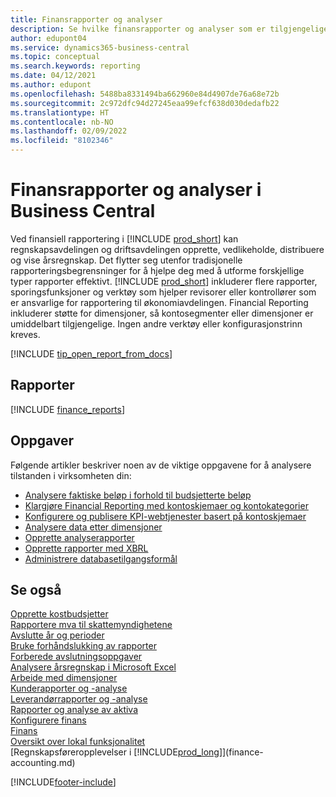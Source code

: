 ```yaml
---
title: Finansrapporter og analyser
description: Se hvilke finansrapporter og analyser som er tilgjengelige i standardversjonen av Business Central, slik at du kan holde oversikt over virksomheten.
author: edupont04
ms.service: dynamics365-business-central
ms.topic: conceptual
ms.search.keywords: reporting
ms.date: 04/12/2021
ms.author: edupont
ms.openlocfilehash: 5488ba8331494ba662960e84d4907de76a68e72b
ms.sourcegitcommit: 2c972dfc94d27245eaa99efcf638d030dedafb22
ms.translationtype: HT
ms.contentlocale: nb-NO
ms.lasthandoff: 02/09/2022
ms.locfileid: "8102346"
---
```

# <a name="financial-reports-and-analytics-in-business-central"></a>Finansrapporter og analyser i Business Central

Ved finansiell rapportering i [!INCLUDE [prod_short](includes/prod_short.md)] kan regnskapsavdelingen og driftsavdelingen opprette, vedlikeholde, distribuere og vise årsregnskap. Det flytter seg utenfor tradisjonelle rapporteringsbegrensninger for å hjelpe deg med å utforme forskjellige typer rapporter effektivt. [!INCLUDE [prod_short](includes/prod_short.md)] inkluderer flere rapporter, sporingsfunksjoner og verktøy som hjelper revisorer eller kontrollører som er ansvarlige for rapportering til økonomiavdelingen. Financial Reporting inkluderer støtte for dimensjoner, så kontosegmenter eller dimensjoner er umiddelbart tilgjengelige. Ingen andre verktøy eller konfigurasjonstrinn kreves.  

[!INCLUDE [tip_open_report_from_docs](includes/tip-open-report-from-docs.md)]

## <a name="reports"></a>Rapporter
[!INCLUDE [finance_reports](includes/finance-reports-include.md)]

## <a name="tasks"></a>Oppgaver

Følgende artikler beskriver noen av de viktige oppgavene for å analysere tilstanden i virksomheten din:

* [Analysere faktiske beløp i forhold til budsjetterte beløp](bi-how-analyze-actual-versus-budget.md)  
* [Klargjøre Financial Reporting med kontoskjemaer og kontokategorier](bi-how-work-account-schedule.md)  
* [Konfigurere og publisere KPI-webtjenester basert på kontoskjemaer](bi-how-to-set-up-and-publish-kpi-web-services-based-on-account-schedules.md)  
* [Analysere data etter dimensjoner](bi-how-analyze-data-dimension.md)  
* [Opprette analyserapporter](bi-how-create-analysis-views-reports.md)  
* [Opprette rapporter med XBRL](bi-create-reports-with-xbrl.md)  
* [Administrere databasetilgangsformål](admin-data-access-intent.md)  

## <a name="see-also"></a>Se også

[Opprette kostbudsjetter](finance-create-cost-budgets.md)  
[Rapportere mva til skattemyndighetene](finance-how-report-vat.md)  
[Avslutte år og perioder](year-close-years-periods.md)  
[Bruke forhåndslukking av rapporter](year-prepare-preclose-reports.md)  
[Forberede avslutningsoppgaver](year-prepare-close-statement.md)  
[Analysere årsregnskap i Microsoft Excel](finance-analyze-excel.md)  
[Arbeide med dimensjoner](finance-dimensions.md)  
[Kunderapporter og -analyse](receivables-reports.md)  
[Leverandørrapporter og -analyse](payables-reports.md)  
[Rapporter og analyse av aktiva](fa-reports.md)  
[Konfigurere finans](finance-setup-finance.md)  
[Finans](finance.md)  
[Oversikt over lokal funksjonalitet](about-localization.md)  
[Regnskapsføreropplevelser i [!INCLUDE[prod_long](includes/prod_long.md)]](finance-accounting.md)  


[!INCLUDE[footer-include](includes/footer-banner.md)]

